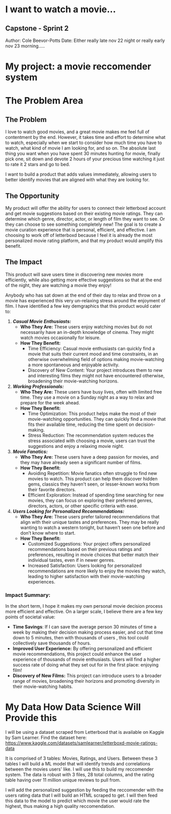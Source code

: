 # I want to watch a movie...
## Capstone - Sprint 2

Author: Cole Beevor-Potts
Date: Either really late nov 22 night or really early nov 23 morning.....

# My project: a movie reccomender system 

# The Problem Area
## The Problem
I love to watch good movies, and a great movie makes me feel full of contentment by the end. However, it takes time and effort to determine what to watch, especially when we start to consider how much time you have to watch, what kind of movie I am looking for, and so on. The absolute last thing you want when you have spent 30 minutes hunting for movie, finally pick one, sit down and devote 2 hours of your precious time watching it just to rate it 2 stars and go to bed.

I want to build a product that adds values immediately, allowing users to better identify movies that are aligned with what they are looking for.

## The Opportunity
My product will offer the ability for users to connect their letterboxd account and get movie suggestions based on their existing movie ratings. They can determine which genre, director, actor, or length of film they want to see. Or they can choose to see something completely new! The goal is to create a movie curation experience that is personal, efficient, and effective.
I am choosing to work off of letterboxd because I feel it is already the most personalized movie rating platform, and that my product would amplify this benefit. 

## The Impact
This product will save users time in discovering new movies more efficiently, while also getting more effective suggestions so that at the end of the night, they are watching a movie they enjoy!

Anybody who has sat down at the end of their day to relax and throw on a movie has experienced this very un-relaxing stress around the enjoyment of film. I have identified a few key demgraphics that this product would cater to:

1. ***Casual Movie Enthusiasts:***
    - **Who They Are:** These users enjoy watching movies but do not necessarily have an in-depth knowledge of cinema. They might watch movies occasionally for leisure.
    - **How They Benefit:**
        - Time Efficiency: Casual movie enthusiasts can quickly find a movie that suits their current mood and time constraints, in an otherwise overwhelming field of options making movie-watching a more spontaneous and enjoyable activity.
        - Discovery of New Content: Your project introduces them to new and interesting films they might not have encountered otherwise, broadening their movie-watching horizons.
2. ***Working Professionals:***
    - **Who They Are:** These users have busy lives, often with limited free time. They use a movie on a Sunday night as a way to relax and prepare for the week ahead.
    - **How They Benefit:**
        - Time Optimization: This product helps make the most of their movie-watching opportunities. They can quickly find a movie that fits their available time, reducing the time spent on decision-making.
        - Stress Reduction: The recommendation system reduces the stress associated with choosing a movie, users can trust the suggestions and enjoy a relaxing movie night.
3. ***Movie Fanatics:***
    - **Who They Are:** These users have a deep passion for movies, and they may have already seen a significant number of films.
    - **How They Benefit:**
        - Avoiding Repetition: Movie fanatics often struggle to find new movies to watch. This product can help them discover hidden gems, classics they haven't seen, or lesser-known works from their favorite directors.
        - Efficient Exploration: Instead of spending time searching for new movies, they can focus on exploring their preferred genres, directors, actors, or other specific criteria with ease.
4. ***Users Looking for Personalized Recommendations:***
    - **Who They Are:** These users prefer tailored recommendations that align with their unique tastes and preferences. They may be really wanting to watch a western tonight, but haven’t seen one before and don’t know where to start.
    - **How They Benefit:**
        - Customized Suggestions: Your project offers personalized recommendations based on their previous ratings and preferences, resulting in movie choices that better match their individual tastes, even if in newer genres.
        - Increased Satisfaction: Users looking for personalized recommendations are more likely to enjoy the movies they watch, leading to higher satisfaction with their movie-watching experiences.

### Impact Summary: 
In the short term, I hope it makes my own personal movie decision process more efficient and effective. On a larger scale, I believe there are a few key points of societal value:

- **Time Savings**: If I can save the average person 30 minutes of time a week by making their decision making process easier, and cut that time down to 5 minutes, then with thousands of users , this tool could collectively save thousands of hours.
- **Improved User Experience:** By offering personalized and efficient movie recommendations, this project could enhance the user experience of thousands of movie enthusiasts. Users will find a higher success rate of doing what they set out for in the first place: enjoying film!
- **Discovery of New Films:** This project can introduce users to a broader range of movies, broadening their horizons and promoting diversity in their movie-watching habits.

# My Data How Data Science Will Provide this
I will be using a dataset scraped from Letterboxd that is available on Kaggle by Sam Learner. Find the dataset here: https://www.kaggle.com/datasets/samlearner/letterboxd-movie-ratings-data

It is comprised of 3 tables: Movies, Ratings, and Users. Between these 3 tables I will build a ML model that will identify trends and correlations between the movies users' like. I will use this to build my reccomender system. The data is robust with 3 files, 28 total columns, and the rating table having over 11 million unique reviews to pull from. 

I will add the personalized suggestion by feeding the reccomender with the users rating data that I will build an HTML scraped to get. I will then feed this data to the model to predict which movie the user would rate the highest, thus making a high quality reccomendation. 